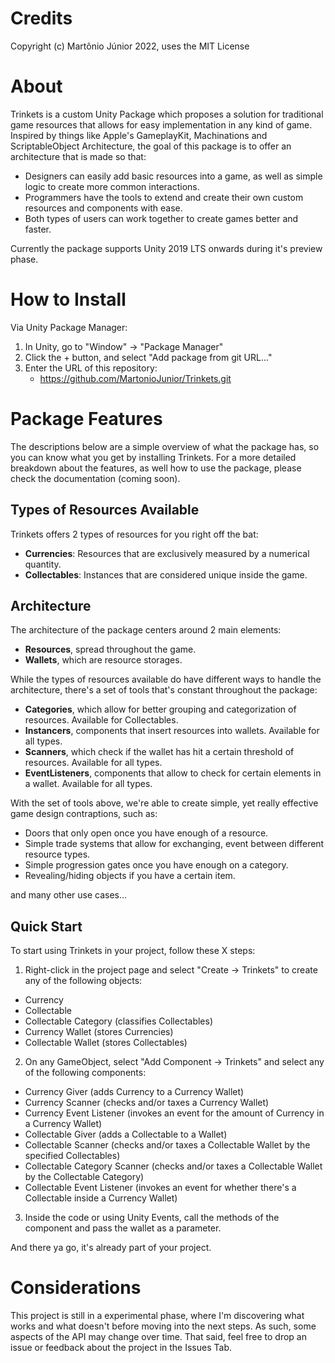 # Credits
Copyright (c) Martônio Júnior 2022, uses the MIT License

# About

Trinkets is a custom Unity Package which proposes a solution for traditional game resources that allows for easy implementation in any kind of game. Inspired by things like Apple's GameplayKit, Machinations and ScriptableObject Architecture, the goal of this package is to offer an architecture that is made so that:

* Designers can easily add basic resources into a game, as well as simple logic to create more common interactions.
* Programmers have the tools to extend and create their own custom resources and components with ease.
* Both types of users can work together to create games better and faster.

Currently the package supports Unity 2019 LTS onwards during it's preview phase.

# How to Install

Via Unity Package Manager:
1. In Unity, go to "Window" -> "Package Manager"
2. Click the + button, and select "Add package from git URL..."
3. Enter the URL of this repository:
    * https://github.com/MartonioJunior/Trinkets.git

# Package Features
The descriptions below are a simple overview of what the package has, so you can know what you get by installing Trinkets. For a more detailed breakdown about the features, as well how to use the package, please check the documentation (coming soon).

## Types of Resources Available
Trinkets offers 2 types of resources for you right off the bat:

* **Currencies**: Resources that are exclusively measured by a numerical quantity.
* **Collectables**: Instances that are considered unique inside the game.

## Architecture
The architecture of the package centers around 2 main elements:
* **Resources**, spread throughout the game.
* **Wallets**, which are resource storages.

While the types of resources available do have different ways to handle the architecture, there's a set of tools that's constant throughout the package:

* **Categories**, which allow for better grouping and categorization of resources. Available for Collectables.
* **Instancers**, components that insert resources into wallets. Available for all types.
* **Scanners**, which check if the wallet has hit a certain threshold of resources. Available for all types.
* **EventListeners**, components that allow to check for certain elements in a wallet. Available for all types.

With the set of tools above, we're able to create simple, yet really effective game design contraptions, such as:
* Doors that only open once you have enough of a resource.
* Simple trade systems that allow for exchanging, event between different resource types.
* Simple progression gates once you have enough on a category.
* Revealing/hiding objects if you have a certain item.

and many other use cases...

## Quick Start

To start using Trinkets in your project, follow these X steps:
1. Right-click in the project page and select "Create -> Trinkets" to create any of the following objects:
- Currency
- Collectable
- Collectable Category (classifies Collectables)
- Currency Wallet (stores Currencies)
- Collectable Wallet (stores Collectables)

2. On any GameObject, select "Add Component -> Trinkets" and select any of the following components:
- Currency Giver (adds Currency to a Currency Wallet)
- Currency Scanner (checks and/or taxes a Currency Wallet)
- Currency Event Listener (invokes an event for the amount of Currency in a Currency Wallet)
- Collectable Giver (adds a Collectable to a Wallet)
- Collectable Scanner (checks and/or taxes a Collectable Wallet by the specified Collectables)
- Collectable Category Scanner (checks and/or taxes a Collectable Wallet by the Collectable Category)
- Collectable Event Listener (invokes an event for whether there's a Collectable inside a Currency Wallet)

3. Inside the code or using Unity Events, call the methods of the component and pass the wallet as a parameter.

And there ya go, it's already part of your project.

# Considerations
This project is still in a experimental phase, where I'm discovering what works and what doesn't before moving into the next steps. As such, some aspects of the API may change over time. That said, feel free to drop an issue or feedback about the project in the Issues Tab.